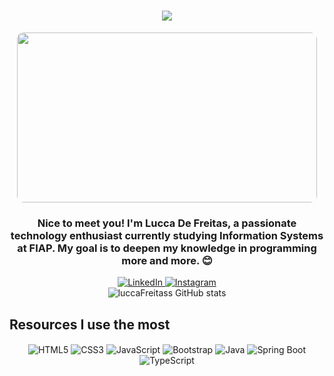 <h1 align="center">
  <img src="https://readme-typing-svg.herokuapp.com?font=Fira+Code&color=FFFFFF&size=30&center=true&vCenter=true&width=500&height=50&lines=Hello%2C+I'm+Lucca+De+Freitas%3B+Full+Stack+Developer%3B+Welcome">
</h1>

<div align="center">
  <img width="480" height="272" src="https://johto.legiaodosherois.com.br/wp-content/uploads/2022/02/legiao_cAB5VJkQYOFz.jpg" style="border-radius: 10px;">
</div>

<h3 align="center">Nice to meet you! I'm Lucca De Freitas, a passionate technology enthusiast currently studying Information Systems at FIAP. My goal is to deepen my knowledge in programming more and more. 😊</h3>

<div align="center">
  <a href="www.linkedin.com/in/luccafreitas">
    <img src="https://img.shields.io/badge/LinkedIn-0077B5?style=for-the-badge&logo=linkedin&logoColor=white" alt="LinkedIn">
  </a>
  <a href="https://www.instagram.com/lucca.freitass/">
    <img src="https://img.shields.io/badge/Instagram-E4405F?style=for-the-badge&logo=instagram&logoColor=white" alt="Instagram">
  </a>
</div>

<div align="center">
  <img src="https://github-readme-stats.vercel.app/api?username=luccaFreitass&count_private=true&show_icons=true&theme=dracula" alt="luccaFreitass GitHub stats">
</div>

## Resources I use the most

<div align="center">
  <img align="center" src="https://img.shields.io/badge/HTML5-E34F26?style=for-the-badge&logo=html5&logoColor=white" alt="HTML5"/>
  <img align="center" src="https://img.shields.io/badge/CSS3-1572B6?style=for-the-badge&logo=css3&logoColor=white" alt="CSS3"/>
  <img align="center" src="https://img.shields.io/badge/JavaScript-F7DF1E?style=for-the-badge&logo=javascript&logoColor=black" alt="JavaScript"/>
  <img align="center" src="https://img.shields.io/badge/Bootstrap-563D7C?style=for-the-badge&logo=bootstrap&logoColor=white" alt="Bootstrap"/>
  <img align="center" src="https://img.shields.io/badge/Java-ED8B00?style=for-the-badge&logo=java&logoColor=white" alt="Java"/>
  <img align="center" src="https://img.shields.io/badge/Spring_Boot-6DB33F?style=for-the-badge&logo=spring&logoColor=white" alt="Spring Boot"/>
  <img align="center" src="https://img.shields.io/badge/TypeScript-007ACC?style=for-the-badge&logo=typescript&logoColor=white" alt="TypeScript"/>
</div>
